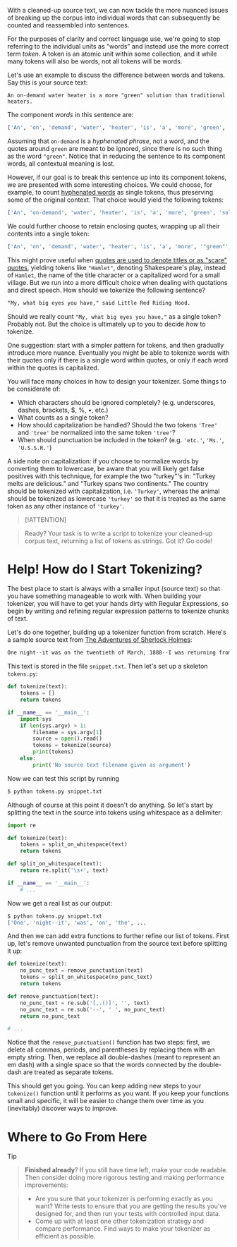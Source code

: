 With a cleaned-up source text, we can now tackle the more nuanced issues of breaking up the corpus into individual words that can subsequently be counted and reassembled into sentences.

For the purposes of clarity and correct language use, we're going to stop referring to the individual units as "words" and instead use the more correct term _token_. A token is an atomic unit within some collection, and it while many tokens will also be words, not all tokens will be words.

Let's use an example to discuss the difference between words and tokens. Say this is your source text:

```
An on-demand water heater is a more "green" solution than traditional heaters.
```

The component _words_ in this sentence are:

```python
['An', 'on', 'demand', 'water', 'heater', 'is', 'a', 'more', 'green', 'solution', 'than', 'traditional', 'heaters']
```

Assuming that `on-demand` is a _hyphenated phrase_, not a word, and the quotes around `green` are meant to be ignored, since there is no such thing as the word `"green"`. Notice that in reducing the sentence to its component words, all contextual meaning is lost.

However, if our goal is to break this sentence up into its component tokens, we are presented with some interesting choices. We could choose, for example, to count [hyphenated words](http://www.grammarbook.com/punctuation/hyphens.asp) as single tokens, thus preserving some of the original context. That choice would yield the following tokens:

```python
['An', 'on-demand', 'water', 'heater', 'is', 'a', 'more', 'green', 'solution', 'than', 'traditional', 'heaters']
```

We could further choose to retain enclosing quotes, wrapping up all their contents into a single token:

```python
['An', 'on', 'demand', 'water', 'heater', 'is', 'a', 'more', '"green"', 'solution', 'than', 'traditional', 'heaters']
```

This might prove useful when [quotes are used to denote titles or as "scare" quotes](https://en.wikipedia.org/wiki/Quotation_mark#Quotation_marks_in_English), yielding tokens like `"Hamlet"`, denoting Shakespeare's play, instead of `Hamlet`, the name of the title character or a capitalized word for a small village. But we run into a more difficult choice when dealing with quotations and direct speech. How should we tokenize the following sentence?

```txt
"My, what big eyes you have," said Little Red Riding Hood.
```

Should we really count `"My, what big eyes you have,"` as a single token? Probably not. But the choice is ultimately up to you to decide _how_ to tokenize.

One suggestion: start with a simpler pattern for tokens, and then gradually introduce more nuance. Eventually you might be able to tokenize words with their quotes only if there is a single word within quotes, or only if each word within the quotes is capitalized.

You will face many choices in how to design your tokenizer. Some things to be considerate of:

- Which characters should be ignored completely? (e.g. underscores, dashes, brackets, $, %, •, etc.)
- What counts as a single token?
- How should capitalization be handled? Should the two tokens `'Tree'` and `'tree'` be normalized into the same token `'tree'`?
- When should punctuation be included in the token? (e.g. `'etc.'`, `'Ms.'`, `'U.S.S.R.'`)

A side note on capitalization: if you choose to normalize words by converting them to lowercase, be aware that you will likely get false positives with this technique, for example the two "turkey"'s in: "Turkey melts are delicious." and "Turkey spans two continents." The country should be tokenized with capitalization, i.e. `'Turkey'`, whereas the animal should be tokenized as lowercase `'turkey'` so that it is treated as the same token as any other instance of `'turkey'`.

> [!ATTENTION]

> Ready? Your task is to write a script to tokenize your cleaned-up corpus text, returning a list of tokens as strings. Got it? Go code!

# Help! How do I Start Tokenizing?

The best place to start is always with a smaller input (source text) so that you have something manageable to work with. When building your tokenizer, you will have to get your hands dirty with Regular Expressions, so begin by writing and refining regular expression patterns to tokenize chunks of text.

Let's do one together, building up a tokenizer function from scratch. Here's a sample source text from [The Adventures of Sherlock Holmes](http://www.gutenberg.org/ebooks/1661):

```txt
One night--it was on the twentieth of March, 1888--I was returning from a journey to a patient (for I had now returned to civil practice), when my way led me through Baker Street. As I passed the well-remembered door, which must always be associated in my mind with my wooing, and with the dark incidents of the Study in Scarlet, I was seized with a keen desire to see Holmes again, and to know how he was employing his extraordinary powers.
```

This text is stored in the file `snippet.txt`. Then let's set up a skeleton `tokens.py`:

```python
def tokenize(text):
    tokens = []
    return tokens

if __name__ == '__main__':
    import sys
    if len(sys.argv) > 1:
        filename = sys.argv[1]
        source = open().read()
        tokens = tokenize(source)
        print(tokens)
    else:
        print('No source text filename given as argument')
```

Now we can test this script by running

```bash
$ python tokens.py snippet.txt
```

Although of course at this point it doesn't do anything. So let's start by splitting the text in the source into tokens using whitespace as a delimiter:

```python
import re

def tokenize(text):
    tokens = split_on_whitespace(text)
    return tokens

def split_on_whitespace(text):
    return re.split('\s+', text)

if __name__ == '__main__':
    # ...
```

Now we get a real list as our output:

```bash
$ python tokens.py snippet.txt
['One', 'night--it', 'was', 'on', 'the', ...
```

And then we can add extra functions to further refine our list of tokens. First up, let's remove unwanted punctuation from the source text before splitting it up:

```python
def tokenize(text):
    no_punc_text = remove_punctuation(text)
    tokens = split_on_whitespace(no_punc_text)
    return tokens

def remove_punctuation(text):
    no_punc_text = re.sub('[,.()]', '', text)
    no_punc_text = re.sub('--', ' ', no_punc_text)
    return no_punc_text

# ...
```

Notice that the `remove_punctuation()` function has two steps: first, we delete all commas, periods, and parentheses by replacing them with an empty string. Then, we replace all double-dashes (meant to represent an em dash) with a single space so that the words connected by the double-dash are treated as separate tokens.

This should get you going. You can keep adding new steps to your `tokenize()` function until it performs as you want. If you keep your functions small and specific, it will be easier to change them over time as you (inevitably) discover ways to improve.

# Where to Go From Here

> [!TIP]

> **Finished already**? If you still have time left, make your code readable. Then consider doing more rigorous testing and making performance improvements:

> - Are you sure that your tokenizer is performing exactly as you want? Write tests to ensure that you are getting the results you've designed for, and then run your tests with controlled input data.
> - Come up with at least one other tokenization strategy and compare performance. Find ways to make your tokenizer as efficient as possible.
